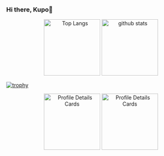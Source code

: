 ### Hi there, Kupo👋

<p align="middle">
  <img alt="Top Langs" height="150px" src="https://github-readme-stats.vercel.app/api/top-langs/?username=bardblue0821&theme=tokyonight" />
  <img alt="github stats" height="150px" src="https://github-readme-stats.vercel.app/api?username=bardblue&theme=tokyonight&show_icons=ture" />
</p>

[![trophy](https://github-profile-trophy.vercel.app/?username=bardblue&theme=tokyonight&column=7)](https://github.com/ryo-ma/github-profile-trophy)

<p align="middle">
  <img alt="Profile Details Cards" height="150px" src="http://github-profile-summary-cards.vercel.app/api/cards/profile-details?username=bardblue0821&theme=tokyonight" />
  <img alt="Profile Details Cards" height="150px" src="http://github-profile-summary-cards.vercel.app/api/cards/repos-per-language?username=bardblue0821&theme=tokyonight&exclude={exclude}" />
</p>
